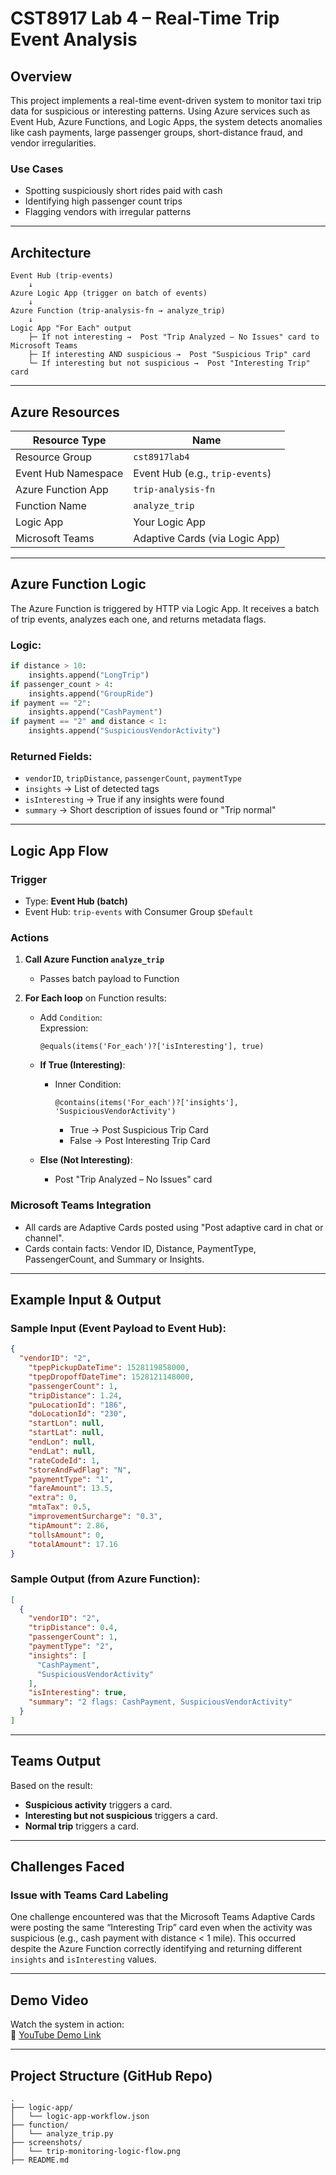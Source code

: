 # CST8917 Lab 4 – Real-Time Trip Event Analysis

## Overview
This project implements a real-time event-driven system to monitor taxi trip data for suspicious or interesting patterns. Using Azure services such as Event Hub, Azure Functions, and Logic Apps, the system detects anomalies like cash payments, large passenger groups, short-distance fraud, and vendor irregularities.

### Use Cases
- Spotting suspiciously short rides paid with cash
- Identifying high passenger count trips
- Flagging vendors with irregular patterns

---

##  Architecture

```
Event Hub (trip-events)
    ↓
Azure Logic App (trigger on batch of events)
    ↓
Azure Function (trip-analysis-fn → analyze_trip)
    ↓
Logic App "For Each" output
    ├─ If not interesting →  Post "Trip Analyzed – No Issues" card to Microsoft Teams
    ├─ If interesting AND suspicious →  Post "Suspicious Trip" card
    └─ If interesting but not suspicious →  Post "Interesting Trip" card
```

---

##  Azure Resources

| Resource Type       | Name                      |
|---------------------|---------------------------|
| Resource Group      | `cst8917lab4`             |
| Event Hub Namespace |  Event Hub (e.g., `trip-events`) |
| Azure Function App  | `trip-analysis-fn`        |
| Function Name       | `analyze_trip`            |
| Logic App           | Your Logic App            |
| Microsoft Teams     | Adaptive Cards (via Logic App) |

---

##  Azure Function Logic

The Azure Function is triggered by HTTP via Logic App. It receives a batch of trip events, analyzes each one, and returns metadata flags.

###  Logic:
```python
if distance > 10:
    insights.append("LongTrip")
if passenger_count > 4:
    insights.append("GroupRide")
if payment == "2":
    insights.append("CashPayment")
if payment == "2" and distance < 1:
    insights.append("SuspiciousVendorActivity")
```

###  Returned Fields:
- `vendorID`, `tripDistance`, `passengerCount`, `paymentType`
- `insights` → List of detected tags
- `isInteresting` → True if any insights were found
- `summary` → Short description of issues found or "Trip normal"

---

##  Logic App Flow

### Trigger
- Type: **Event Hub (batch)**
- Event Hub: `trip-events` with Consumer Group `$Default`

### Actions
1. **Call Azure Function `analyze_trip`**
   - Passes batch payload to Function

2. **For Each loop** on Function results:
   - Add `Condition`:  
     Expression:  
     ```text
     @equals(items('For_each')?['isInteresting'], true)
     ```

   - **If True (Interesting)**:
     - Inner Condition:  
       ```text
       @contains(items('For_each')?['insights'], 'SuspiciousVendorActivity')
       ```
       - True → Post  Suspicious Trip Card
       - False → Post Interesting Trip Card

   - **Else (Not Interesting)**:
     - Post "Trip Analyzed – No Issues" card

### Microsoft Teams Integration
- All cards are Adaptive Cards posted using "Post adaptive card in chat or channel".
- Cards contain facts: Vendor ID, Distance, PaymentType, PassengerCount, and Summary or Insights.

---

##  Example Input & Output

### Sample Input (Event Payload to Event Hub):
```json
{
  "vendorID": "2",
    "tpepPickupDateTime": 1528119858000,
    "tpepDropoffDateTime": 1528121148000,
    "passengerCount": 1,
    "tripDistance": 1.24,
    "puLocationId": "186",
    "doLocationId": "230",
    "startLon": null,
    "startLat": null,
    "endLon": null,
    "endLat": null,
    "rateCodeId": 1,
    "storeAndFwdFlag": "N",
    "paymentType": "1",
    "fareAmount": 13.5,
    "extra": 0,
    "mtaTax": 0.5,
    "improvementSurcharge": "0.3",
    "tipAmount": 2.86,
    "tollsAmount": 0,
    "totalAmount": 17.16
}
```

### Sample Output (from Azure Function):
```json
[
  {
    "vendorID": "2",
    "tripDistance": 0.4,
    "passengerCount": 1,
    "paymentType": "2",
    "insights": [
      "CashPayment",
      "SuspiciousVendorActivity"
    ],
    "isInteresting": true,
    "summary": "2 flags: CashPayment, SuspiciousVendorActivity"
  }
]
```

---

##  Teams Output

Based on the result:
- **Suspicious activity** triggers a  card.
- **Interesting but not suspicious** triggers a  card.
- **Normal trip** triggers a card.

---
##  Challenges Faced

###  Issue with Teams Card Labeling
One challenge encountered was that the Microsoft Teams Adaptive Cards were posting the same “Interesting Trip” card even when the activity was suspicious (e.g., cash payment with distance < 1 mile). This occurred despite the Azure Function correctly identifying and returning different `insights` and `isInteresting` values.

---

##  Demo Video

Watch the system in action:  
🎥 [YouTube Demo Link](https://youtu.be/WzOVzLbAnrY)

---

##  Project Structure (GitHub Repo)

```
.
├── logic-app/
│   └── logic-app-workflow.json
├── function/
│   └── analyze_trip.py
├── screenshots/
│   └── trip-monitoring-logic-flow.png
├── README.md
```
